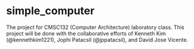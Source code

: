 # simple_computer
The project for CMSC132 (Computer Architecture) laboratory class. This project will be done with the collaborative efforts of Kenneth Kim (@kennethkim1221), Jophi Patacsil (@jppatacsil), and David Jose Vicente.
